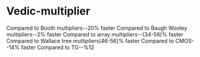 # Vedic-multiplier
Compared to Booth multipliers--20% faster
Compared to Baugh Wooley multipliers--2% faster
Compared to array multipliers--(34-56)% faster
Compared to Wallace tree multipliers(46-56)% faster
Compared to CMOS--14% faster
Compared to TG--%12
